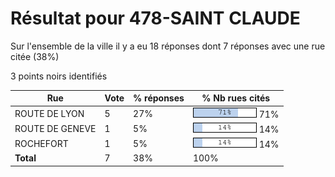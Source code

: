 # Résultat pour 478-SAINT CLAUDE

Sur l'ensemble de la ville il y a eu 18 réponses dont 7 réponses avec une rue citée (38%)

3 points noirs identifiés

| Rue | Vote | % réponses | % Nb rues cités|
|-----|------|------------|----------------|
| ROUTE DE LYON | 5 | 27% | <img src="../../img/bar_71.gif" />&nbsp;71%|
| ROUTE DE GENEVE | 1 | 5% | <img src="../../img/bar_14.gif" />&nbsp;14%|
| ROCHEFORT | 1 | 5% | <img src="../../img/bar_14.gif" />&nbsp;14%|
| **Total** | 7 | 38% | 100%|

